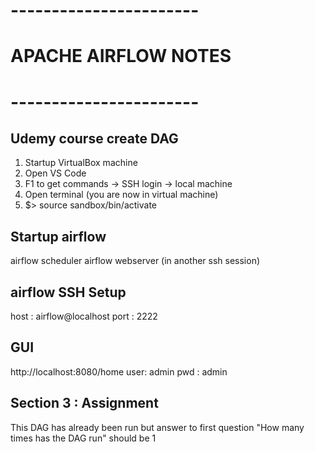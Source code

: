 # -----------------------
# APACHE AIRFLOW NOTES
# 
# 
# -----------------------

Udemy course create DAG
-----------------------

1. Startup VirtualBox machine
2. Open VS Code
3. F1 to get commands -> SSH login -> local machine
4. Open terminal (you are now in virtual machine)
5. $> source sandbox/bin/activate


Startup airflow
------------------
airflow scheduler
airflow webserver (in another ssh session)


airflow
SSH Setup
-----------
host : airflow@localhost
port : 2222

GUI
-----
http://localhost:8080/home
user: admin
pwd : admin

Section 3 : Assignment
-------------------------
This DAG has already been run but answer to first question
"How many times has the DAG run" should be 1